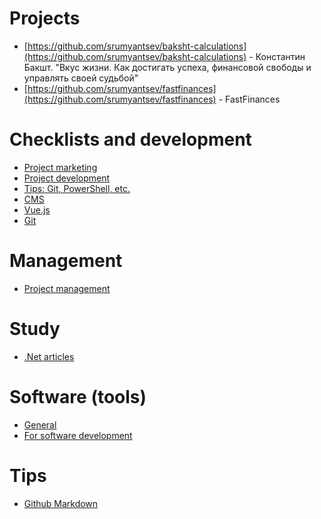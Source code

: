 # Projects
- [https://github.com/srumyantsev/baksht-calculations](https://github.com/srumyantsev/baksht-calculations) - Константин Бакшт. "Вкус жизни. Как достигать успеха, финансовой свободы и управлять своей судьбой"
- [https://github.com/srumyantsev/fastfinances](https://github.com/srumyantsev/fastfinances) - FastFinances

# Checklists and development
- [Project marketing](project-marketing)
- [Project development](project-development)
- [Tips: Git, PowerShell, etc.](tips)
- [CMS](cms)
- [Vue.js](vuejs-articles)
- [Git](git-articles)

# Management
- [Project management](project-management)

# Study
- [.Net articles](net-articles)

# Software (tools)
- [General](tools-general)
- [For software development](tools-development)

# Tips
- [Github Markdown](https://guides.github.com/features/mastering-markdown/)
